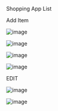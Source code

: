 Shopping App List

Add Item

![image](https://github.com/serg123g/AndroidShoppingList/assets/64337381/14656b33-0d54-4129-9982-8c60f7f62513)

![image](https://github.com/serg123g/AndroidShoppingList/assets/64337381/e44af656-bf63-4dc6-a0a3-e9365eaf6829)

![image](https://github.com/serg123g/AndroidShoppingList/assets/64337381/4982f4a8-cf83-4f22-b2fb-d9e87fad56b1)

![image](https://github.com/serg123g/AndroidShoppingList/assets/64337381/8f227cf0-e6d4-4182-956a-f97b85309700)

EDIT

![image](https://github.com/serg123g/AndroidShoppingList/assets/64337381/c6cf84d5-5ca4-4a1d-9368-41d2af21e0f2)

![image](https://github.com/serg123g/AndroidShoppingList/assets/64337381/eff94d4c-b7b4-416d-b14e-0aabce3a3e63)

